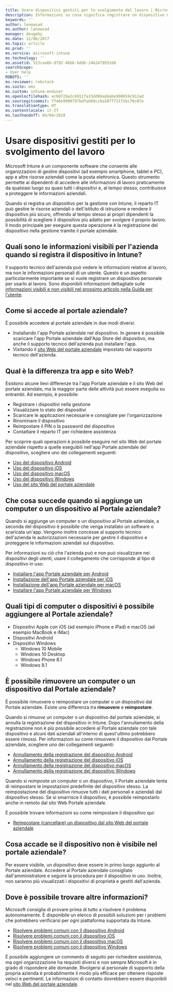 ```yaml
---
title: Usare dispositivi gestiti per lo svolgimento del lavoro | Microsoft Docs
description: Informazioni su cosa significa registrare un dispositivo nel sistema di gestione con Intune.
keywords: ''
author: lenewsad
ms.author: lanewsad
manager: dougeby
ms.date: 12/06/2017
ms.topic: article
ms.prod: ''
ms.service: microsoft-intune
ms.technology: ''
ms.assetid: 523caa6b-d792-4bb6-bddb-24b2479932d8
searchScope:
- User help
ROBOTS: ''
ms.reviewer: robstack
ms.suite: ems
ms.custom: intune-enduser
ms.openlocfilehash: ecb0729a2c6911fa15dd99ad4abe990859c912ad
ms.sourcegitcommit: 7f46e9990797bdfa669ccba2077721f1bc70c07e
ms.translationtype: HT
ms.contentlocale: it-IT
ms.lasthandoff: 04/04/2018
---
```

# <a name="use-managed-devices-to-get-work-done"></a>Usare dispositivi gestiti per lo svolgimento del lavoro
Microsoft Intune è un componente software che consente alle organizzazioni di gestire dispositivi (ad esempio smartphone, tablet e PC), app e altre risorse aziendali come la posta elettronica. Questo strumento permette ai dipendenti di accedere alle informazioni di lavoro praticamente da qualsiasi luogo su quasi tutti i dispositivi e, al tempo stesso, contribuisce a proteggere le informazioni aziendali.

Quando si registra un dispositivo per la gestione con Intune, il reparto IT può gestire le risorse aziendali o dell'istituto di istruzione e rendere il dispositivo più sicuro, offrendo al tempo stesso ai propri dipendenti la possibilità di scegliere il dispositivo più adatto per svolgere il proprio lavoro. Il modo principale per eseguire questa operazione è la registrazione del dispositivo nella gestione tramite il portale aziendale.

## <a name="what-information-can-my-company-see-when-i-enroll-my-device-in-intune"></a>Quali sono le informazioni visibili per l'azienda quando si registra il dispositivo in Intune?
Il supporto tecnico dell'azienda può vedere le informazioni relative al lavoro, ma non le informazioni personali di un utente. Questo è un aspetto particolarmente importante se si vuole registrare un dispositivo personale per usarlo al lavoro. Sono disponibili informazioni dettagliate sulle [informazioni visibili e non visibili nel prossimo articolo nella Guida per l'utente](what-info-can-your-company-see-when-you-enroll-your-device-in-intune.md).

## <a name="how-do-i-get-the-company-portal"></a>Come si accede al portale aziendale?
È possibile accedere al portale aziendale in due modi diversi:

- Installando l'app Portale aziendale nel dispositivo. In genere è possibile scaricare l'app Portale aziendale dall'App Store del dispositivo, ma anche il supporto tecnico dell'azienda può installare l'app.
- Visitando il [sito Web del portale aziendale](https://portal.manage.microsoft.com#HelpDeskDialog) impostato dal supporto tecnico dell'azienda.

## <a name="whats-the-difference-between-the-app-and-the-website"></a>Qual è la differenza tra app e sito Web?
Esistono alcune lievi differenze tra l'app Portale aziendale e il sito Web del portale aziendale, ma la maggior parte delle attività può essere eseguita su entrambi. Ad esempio, è possibile:

- Registrare i dispositivi nella gestione
- Visualizzare lo stato dei dispositivi
- Scaricare le applicazioni necessarie e consigliate per l'organizzazione
- Rinominare il dispositivo
- Reimpostare il PIN o la password del dispositivo
- Contattare il reparto IT per richiedere assistenza

Per scoprire quali operazioni è possibile eseguire nel sito Web del portale aziendale rispetto a quelle eseguibili nell'app Portale aziendale del dispositivo, scegliere uno dei collegamenti seguenti:

- [Uso del dispositivo Android](using-your-android-device-with-intune.md)
- [Uso del dispositivo iOS](using-your-ios-device-with-intune.md)
- [Uso del dispositivo macOS](using-your-macos-device-with-intune.md)
- [Uso del dispositivo Windows](using-your-windows-device-with-intune.md)
- [Uso del sito Web del portale aziendale](using-the-intune-company-portal-website.md)

## <a name="what-happens-when-you-add-a-computer-or-device-to-the-company-portal"></a>Che cosa succede quando si aggiunge un computer o un dispositivo al Portale aziendale?
Quando si aggiunge un computer o un dispositivo al Portale aziendale, a seconda del dispositivo è possibile che venga installato un software o scaricata un'app. Vengono inoltre concesse al supporto tecnico dell'azienda le autorizzazioni necessarie per gestire il dispositivo e proteggere le informazioni aziendali sul dispositivo.

Per informazioni su ciò che l'azienda può e non può visualizzare nei dispositivi degli utenti, usare il collegamento che corrisponde al tipo di dispositivo in uso:

- [Installare l'app Portale aziendale per Android](what-happens-if-you-install-the-company-portal-app-and-enroll-your-device-in-intune-android.md)
- [Installazione dell'app Portale aziendale per iOS](what-happens-if-you-install-the-company-portal-app-and-enroll-your-device-in-intune-ios.md)
- [Installazione dell'app Portale aziendale per macOS](what-happens-if-you-install-the-company-portal-app-and-enroll-your-device-in-intune-macos.md)
- [Installare l'app Portale aziendale per Windows](what-happens-if-you-install-the-company-portal-app-and-enroll-your-device-in-intune-windows10.md)

## <a name="what-kind-of-computers-or-devices-can-you-add-to-the-company-portal"></a>Quali tipi di computer o dispositivi è possibile aggiungere al Portale aziendale?
-   Dispositivi Apple con iOS (ad esempio iPhone e iPad) e macOS (ad esempio MacBook e iMac)
-   Dispositivi Android
-   Dispositivi Windows
    -   Windows 10 Mobile
    -   Windows 10 Desktop
    -   Windows Phone 8.1
    -   Windows 8.1

## <a name="can-you-remove-a-computer-or-device-from-the-company-portal"></a>È possibile rimuovere un computer o un dispositivo dal Portale aziendale?
È possibile rimuovere o reimpostare un computer o un dispositivo dal Portale aziendale. Esiste una differenza tra **rimuovere** e **reimpostare**.

Quando si *rimuove* un computer o un dispositivo dal portale aziendale, si annulla la registrazione del dispositivo in Intune. Dopo l'annullamento della registrazione non è più possibile accedere al Portale aziendale con tale dispositivo e alcuni dati aziendali all'interno di quest'ultimo potrebbero essere rimossi. Per informazioni su come rimuovere il dispositivo dal Portale aziendale, scegliere uno dei collegamenti seguenti:

- [Annullamento della registrazione del dispositivo Android](unenroll-your-device-from-intune-android.md)
- [Annullamento della registrazione del dispositivo iOS](unenroll-your-device-from-intune-ios.md)
- [Annullamento della registrazione del dispositivo macOS](unenroll-your-device-from-intune-macos.md)
- [Annullamento della registrazione del dispositivo Windows](unenroll-your-device-from-intune-windows.md)

Quando si *reimposta* un computer o un dispositivo, il Portale aziendale tenta di reimpostare le impostazioni predefinite del dispositivo stesso. La reimpostazione del dispositivo rimuove tutti i dati personali e aziendali dal dispositivo stesso. Se si smarrisce il dispositivo, è possibile reimpostarlo anche in remoto dal sito Web Portale aziendale.

È possibile trovare informazioni su come reimpostare il dispositivo qui:

- [Reimpostare (cancellare) un dispositivo dal sito Web del portale aziendale](reset-erase-your-device-cpwebsite.md)

## <a name="what-if-i-cant-see-my-device-in-the-company-portal"></a>Cosa accade se il dispositivo non è visibile nel portale aziendale?
Per essere visibile, un dispositivo deve essere in primo luogo aggiunto al Portale aziendale. Accedere al Portale aziendale consigliato dall'amministratore e seguire la procedura per il dispositivo in uso. Inoltre, non saranno più visualizzati i dispositivi di proprietà e gestiti dall'azienda.

## <a name="where-else-can-i-go-for-help"></a>Dove è possibile trovare altre informazioni?
Microsoft consiglia di provare prima di tutto a risolvere il problema autonomamente. È disponibile un elenco di possibili soluzioni per i problemi che potrebbero verificarsi per ogni piattaforma supportata da Intune.

- [Risolvere problemi comuni con il dispositivo Android](troubleshoot-your-device-android.md)
- [Risolvere problemi comuni con il dispositivo iOS](troubleshoot-your-device-ios.md)
- [Risolvere problemi comuni con il dispositivo macOS](troubleshoot-your-device-macos.md)
- [Risolvere problemi comuni con il dispositivo Windows](troubleshoot-your-device-windows.md)

È possibile aggiungere un commento di seguito per richiedere assistenza, ma ogni organizzazione ha requisiti diversi e non sempre Microsoft è in grado di rispondere alle domande. Rivolgersi al personale di supporto della propria azienda è probabilmente il modo più efficace per ottenere risposte veloci e pertinenti. Le informazioni di contatto dovrebbero essere disponibili nel [sito Web del portale aziendale](https://portal.manage.microsoft.com#HelpDeskDialog).
